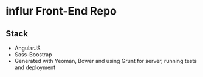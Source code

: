 # influr Front-End Repo

## Stack
* AngularJS
* Sass-Boostrap
* Generated with Yeoman, Bower and using Grunt for server, running tests and deployment